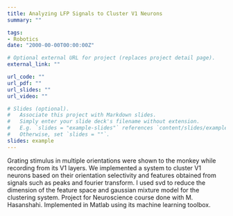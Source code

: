 ```yaml
---
title: Analyzing LFP Signals to Cluster V1 Neurons
summary: ""

tags:
- Robotics
date: "2000-00-00T00:00:00Z"

# Optional external URL for project (replaces project detail page).
external_link: ""

url_code: ""
url_pdf: ""
url_slides: ""
url_video: ""

# Slides (optional).
#   Associate this project with Markdown slides.
#   Simply enter your slide deck's filename without extension.
#   E.g. `slides = "example-slides"` references `content/slides/example-slides.md`.
#   Otherwise, set `slides = ""`.
slides: example
---
```


Grating stimulus in multiple orientations were shown to the monkey while recording from its V1 layers. We implemented a system to cluster V1 neurons based on their orientation selectivity and features obtained from signals such as peaks and fourier transform. I used svd to reduce the dimension of the feature space and gaussian mixture model for the clustering system. Project for Neuroscience course done with M. Hasanshahi. Implemented in Matlab using its machine learning toolbox.